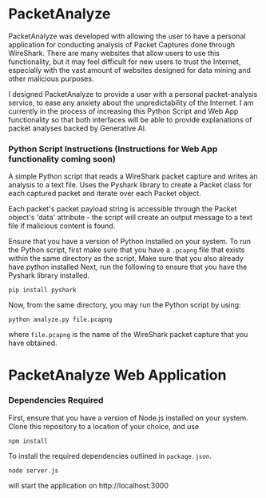 # PacketAnalyze
PacketAnalyze was developed with allowing the user to have a personal application for 
conducting analysis of Packet Captures done through WireShark. There are many websites 
that allow users to use this functionality, but it may feel difficult for new users 
to trust the Internet, especially with the vast amount of websites designed for 
data mining and other malicious purposes.

I designed PacketAnalyze to provide a user with a personal packet-analysis service, 
to ease any anxiety about the unpredictability of the Internet. I am currently in the 
process of increasing this Python Script and Web App functionality so that both 
interfaces will be able to provide explanations of packet analyses backed by Generative AI.

### Python Script Instructions (Instructions for Web App functionality coming soon)
A simple Python script that reads a WireShark packet capture and writes an analysis to a text file.
Uses the Pyshark library to create a Packet class for each captured packet and iterate 
over each Packet object.

Each packet's packet payload string is accessible through the Packet object's 'data' 
attribute - the script will create an output message to a text file if malicious 
content is found.

Ensure that you have a version of Python installed on your system.
To run the Python script, first make sure that you have a ```.pcapng``` file that exists 
within the same directory as the script. Make sure that you also already have python 
installed Next, run the following to ensure that you have the Pyshark library installed.

```pip install pyshark```

Now, from the same directory, you may run the Python script by using: 

```python analyze.py file.pcapng```

where ```file.pcapng``` is the name of the WireShark packet capture that you have 
obtained.

# PacketAnalyze Web Application

### Dependencies Required
First, ensure that you have a version of Node.js installed on your system. Clone this 
repository to a location of your choice, and use

```npm install```

To install the required dependencies outlined in ```package.json```.

```node server.js```

will start the application on http://localhost:3000